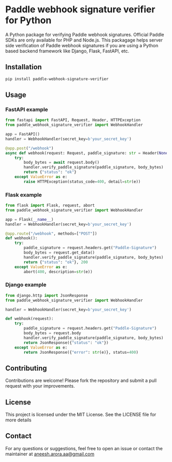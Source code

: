 # Paddle webhook signature verifier for Python
A Python package for verifying Paddle webhook signatures. Official Paddle SDKs are only available for PHP and Node.js. This packagage helps server side verification of Paddle webhook signatures if you are using a Python based backend framework like Django, Flask, FastAPI, etc.

## Installation
```bash
pip install paddle-webhook-signature-verifier
```

## Usage
### FastAPI example
```Python
from fastapi import FastAPI, Request, Header, HTTPException
from paddle_webhook_signature_verifier import WebhookHandler

app = FastAPI()
handler = WebhookHandler(secret_key=b'your_secret_key')

@app.post("/webhook")
async def webhook(request: Request, paddle_signature: str = Header(None)):
    try:
        body_bytes = await request.body()
        handler.verify_paddle_signature(paddle_signature, body_bytes)
        return {"status": "ok"}
    except ValueError as e:
        raise HTTPException(status_code=400, detail=str(e))
```
### Flask example
```Python
from flask import Flask, request, abort
from paddle_webhook_signature_verifier import WebhookHandler

app = Flask(__name__)
handler = WebhookHandler(secret_key=b'your_secret_key')

@app.route("/webhook", methods=["POST"])
def webhook():
    try:
        paddle_signature = request.headers.get("Paddle-Signature")
        body_bytes = request.get_data()
        handler.verify_paddle_signature(paddle_signature, body_bytes)
        return {"status": "ok"}, 200
    except ValueError as e:
        abort(400, description=str(e))
```
### Django example
```Python
from django.http import JsonResponse
from paddle_webhook_signature_verifier import WebhookHandler

handler = WebhookHandler(secret_key=b'your_secret_key')

def webhook(request):
    try:
        paddle_signature = request.headers.get("Paddle-Signature")
        body_bytes = request.body
        handler.verify_paddle_signature(paddle_signature, body_bytes)
        return JsonResponse({"status": "ok"})
    except ValueError as e:
        return JsonResponse({"error": str(e)}, status=400)
```

## Contributing
Contributions are welcome! Please fork the repository and submit a pull request with your improvements.

## License
This project is licensed under the MIT License. See the LICENSE file for more details

## Contact
For any questions or suggestions, feel free to open an issue or contact the maintainer at aneesh.arora.aa@gmail.com

